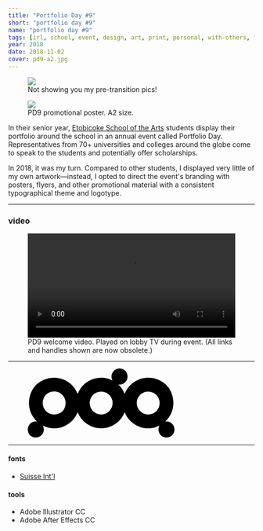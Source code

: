 ```yaml
---
title: "Portfolio Day #9"
short: "portfolio day #9"
name: "portfolio day #9"
tags: [irl, school, event, design, art, print, personal, with-others, for-others, 2018]
year: 2018
date: 2018-11-02
cover: pd9-a2.jpg
---
```


<figure>
  <img src="{{ site.baseurl }}/assets/img/pd9.jpg">
  <figcaption>Not showing you my pre-transition pics!</figcaption>
</figure>

<figure class="float right">
  <img src="{{ site.baseurl }}/assets/img/pd9-a2.jpg">
  <figcaption>PD9 promotional poster. A2 size.</figcaption>
</figure>

In their senior year, [Etobicoke School of the Arts](http://esainfo.ca) students display their portfolio around the school in an annual event called Portfolio Day. Representatives from 70+ universities and colleges around the globe come to speak to the students and potentially offer scholarships.

In 2018, it was my turn. Compared to other students, I displayed very little of my own artwork—instead, I opted to direct the event's branding with posters, flyers, and other promotional material with a consistent typographical theme and logotype.

* * *

### video

<figure>
  <video width="100%" autoplay controls loop>
    <source src="/assets/video/pd9-tv.mp4" type="video/mp4"/>
  </video>
  <figcaption>PD9 welcome video. Played on lobby TV during event. (All links and handles shown are now obsolete.)</figcaption>
</figure>

* * *

<figure style="width:300px;max-width:100%">
  <svg class="txtfill" xmlns="http://www.w3.org/2000/svg" viewBox="0 0 181.42 85.04"><g id="Layer_2" data-name="Layer 2"><g id="Layer_1-2" data-name="Layer 1"><path d="M171.5,65.2a9.18,9.18,0,0,0-1.49.15c9.14-8.49,13.23-22.33,7-36.59A28.22,28.22,0,0,0,161.9,14c-18.46-7.59-36.18,1.9-42.14,17.26h0a31.16,31.16,0,0,0-7.86-11.58,9.18,9.18,0,0,0,1.49.15c7.27,0,12.71-7.82,8.38-15.5a7.45,7.45,0,0,0-2.8-2.8c-7.69-4.33-15.51,1.11-15.51,8.38a9.78,9.78,0,0,0,1.28,4.78A31.1,31.1,0,0,0,61.65,31.27C55.7,15.91,38,6.42,19.52,14A28.22,28.22,0,0,0,4.39,28.76c-6.21,14.26-2.12,28.1,7,36.59a9.18,9.18,0,0,0-1.49-.15C2.65,65.2-2.79,73,1.54,80.7a7.45,7.45,0,0,0,2.8,2.8c7.68,4.33,15.5-1.11,15.5-8.38a9.78,9.78,0,0,0-1.28-4.78A31.1,31.1,0,0,0,61.65,53.77a31.14,31.14,0,0,0,58.11,0,31.1,31.1,0,0,0,43.09,16.57c-1.65,3-2,6.77.7,10.85a7.49,7.49,0,0,0,2.83,2.56c7.53,3.86,15-1.51,15-8.63A9.92,9.92,0,0,0,171.5,65.2Zm-131-10.67C26.87,62.15,13,48.25,20.59,34.61a10.7,10.7,0,0,1,4.1-4.1c13.64-7.62,27.53,6.28,19.92,19.92A10.76,10.76,0,0,1,40.51,54.53Zm50.2,2.16a14.17,14.17,0,1,1,14.17-14.17A14.16,14.16,0,0,1,90.71,56.69Zm58.11,0A14.17,14.17,0,1,1,163,42.52,14.16,14.16,0,0,1,148.82,56.69Z"/></g></g></svg>
  <!-- <figcaption>My logo for PD9, constructed from 9 circles.</figcaption> -->
</figure>

* * *

#### fonts
- [Suisse Int'l](https://www.swisstypefaces.com/fonts/suisse/)

#### tools
- Adobe Illustrator CC
- Adobe After Effects CC